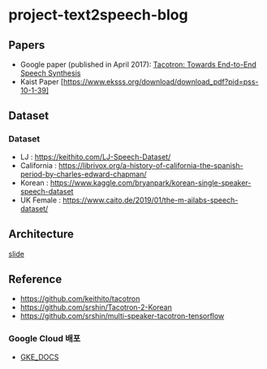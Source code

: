 # project-text2speech-blog
## Papers
* Google paper (published in April 2017): [Tacotron: Towards End-to-End Speech Synthesis](https://arxiv.org/pdf/1703.10135.pdf) 
* Kaist Paper [https://www.eksss.org/download/download_pdf?pid=pss-10-1-39]
## Dataset
### Dataset
*  LJ : https://keithito.com/LJ-Speech-Dataset/
*  California : https://librivox.org/a-history-of-california-the-spanish-period-by-charles-edward-chapman/
*  Korean : https://www.kaggle.com/bryanpark/korean-single-speaker-speech-dataset
*  UK Female  : https://www.caito.de/2019/01/the-m-ailabs-speech-dataset/   

## Architecture
[slide](https://docs.google.com/presentation/d/e/2PACX-1vS-JQB8q6npXdhKGFFaGARVzwnH3sK8WovfZFmYOfxQVKAj9RzgPKrdzZMtdIA2V2eu38k_QlLhICZ6/pub?start=true&loop=false&delayms=3000)

## Reference
* https://github.com/keithito/tacotron
* https://github.com/srshin/Tacotron-2-Korean
* https://github.com/srshin/multi-speaker-tacotron-tensorflow


### Google Cloud 배포

* [GKE_DOCS](https://github.com/elephamaximu/gke_docs)
